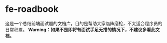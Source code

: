 # fe-roadbook


这是一个总结前端面试题的文档库，目的是帮助大家临阵磨枪，不太适合程序员的日常积累。
**Warning：如果不是即将有面试手足无措的情况下，不建议多看此文档。**



